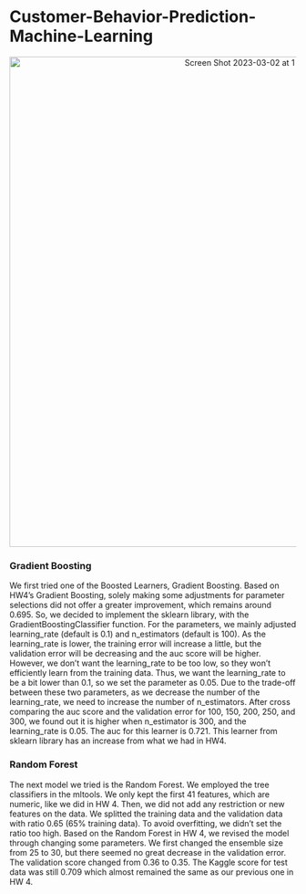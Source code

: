 # Customer-Behavior-Prediction-Machine-Learning
<p align="center">
<img width="859" alt="Screen Shot 2023-03-02 at 1 03 14 AM" src="https://user-images.githubusercontent.com/61670089/222344573-10023848-f43c-47db-b150-7daceabc1c8f.png">
</p>

### Gradient Boosting
We first tried one of the Boosted Learners, Gradient Boosting. Based on HW4’s Gradient Boosting, solely making some adjustments for parameter selections did not offer a greater improvement, which remains around 0.695. So, we decided to implement the sklearn library, with the GradientBoostingClassifier function. For the parameters, we mainly adjusted learning_rate (default is 0.1) and n_estimators (default is 100). As the learning_rate is lower, the
training error will increase a little, but the validation error will be decreasing and the auc score will be higher. However, we don’t want the learning_rate to be too low, so they won’t efficiently learn from the training data. Thus, we want the learning_rate to be a bit lower than 0.1, so we set the parameter as 0.05. Due to the trade-off between these two parameters, as we decrease the number of the learning_rate, we need to increase the number of n_estimators. After cross comparing the auc score and the validation error for 100, 150, 200, 250, and 300, we found out it is higher when n_estimator is 300, and the learning_rate is 0.05. The auc for this learner is 0.721. This learner from sklearn library has an increase from what we had in HW4.

### Random Forest
The next model we tried is the Random Forest. We employed the tree classifiers in the
mltools. We only kept the first 41 features, which are numeric, like we did in HW 4. Then, we did not add any restriction or new features on the data. We splitted the training data and the validation data with ratio 0.65 (65% training data). To avoid overfitting, we didn’t set the ratio too high. Based on the Random Forest in HW 4, we revised the model through changing some parameters. We first changed the ensemble size from 25 to 30, but there seemed no great
decrease in the validation error. The validation score changed from 0.36 to 0.35. The Kaggle score for test data was still 0.709 which almost remained the same as our previous one in HW 4.
